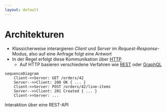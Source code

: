 ```yaml
---
layout: default
---
```


<Footer
    text="🌍 Grundlagen betrieblicher Webanwendungen"
/>

# Architekturen <SubHeading text="Request-Response"/>

<div class="grid grid-cols-12 gap-6">
<div class="col-span-6">

- Klassicherweise interargieren _Client_ und _Server_ im _Request-Response_-Modus, also auf eine Anfrage folgt eine Antwort
- In der Regel erfolgt diese Kommunikation über [HTTP](https://developer.mozilla.org/en-US/docs/Web/HTTP)
  - Auf HTTP basieren verschiedene Verfahren wie [REST](https://developer.mozilla.org/en-US/docs/Glossary/REST) oder [GraphQL](https://graphql.org/)

</div>
<div class="col-span-6">

```mermaid
sequenceDiagram
    Client->>Server: GET /orders/42
    Server-->>Client: 200 OK { ... }
    Client->>Server: POST /orders/42/line-items
    Server-->>Client: 201 Created { ... }
    Client->>Server: ...
```

<Figcaption>Interaktion über eine REST-API</Figcaption>

</div>
</div>

<PageNumber/>

<!--
**REST: Representational State Transfer**

The basic idea of REST is that a resource, e.g. a document, is transferred via well-recognized, language-agnostic, and reliably standardized client/server interactions. Services are deemed RESTful when they adhere to these constraints.
-->
